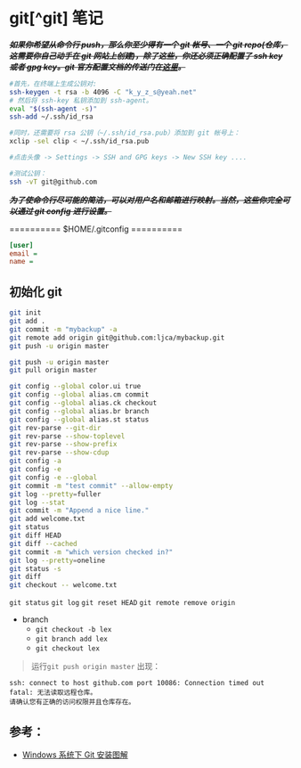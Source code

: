 <link href="../css/style.css" rel="stylesheet" type="text/css" />

# git[^git] 笔记

***~~如果你希望从命令行 push，那么你至少得有一个 git 帐号、一个 git repo(仓库，这需要你自己动手在 git 网站上创建)，除了这些，你还必须正确配置了 ssh key 或者 gpg key。git 官方配置文档的传送门在[这里][git&ssh]。~~***

```Bash
#首先，在终端上生成公钥对: 
ssh-keygen -t rsa -b 4096 -C "k_y_z_s@yeah.net"
# 然后将 ssh-key 私钥添加到 ssh-agent。
eval "$(ssh-agent -s)"
ssh-add ~/.ssh/id_rsa

#同时，还需要将 rsa 公钥（~/.ssh/id_rsa.pub）添加到 git 帐号上： 
xclip -sel clip < ~/.ssh/id_rsa.pub

#点击头像 -> Settings -> SSH and GPG keys -> New SSH key ....

#测试公钥：
ssh -vT git@github.com
```

***~~为了使命令行尽可能的简洁，可以对用户名和邮箱进行映射。当然，这些你完全可以通过 git config 进行设置。~~***

========== $HOME/.gitconfig ========== 

```cfg
[user]
email = 
name = 
```

## 初始化 git

```bash
git init
git add . 
git commit -m "mybackup" -a
git remote add origin git@github.com:ljca/mybackup.git
git push -u origin master 
```
```Bash
git push -u origin master 
git pull origin master 
```

```Bash
git config --global color.ui true
git config --global alias.cm commit
git config --global alias.ck checkout
git config --global alias.br branch
git config --global alias.st status
git rev-parse --git-dir
git rev-parse --show-toplevel
git rev-parse --show-prefix
git rev-parse --show-cdup
git config -a
git config -e
git config -e --global
git commit -m "test commit" --allow-empty 
git log --pretty=fuller 
git log --stat 
git commit -m "Append a nice line."
git add welcome.txt 
git status 
git diff HEAD 
git diff --cached 
git commit -m "which version checked in?" 
git log --pretty=oneline 
git status -s
git diff
git checkout -- welcome.txt
```

`git status`
`git log`
`git reset HEAD`
`git remote remove origin`

- branch
    - `git checkout -b lex`
    - `git branch add lex`
    - `git checkout lex`

[git&ssh]: https://help.github.com/articles/connecting-to-github-with-ssh/


> 运行`git push origin master` 出现：

```log
ssh: connect to host github.com port 10086: Connection timed out
fatal: 无法读取远程仓库。
请确认您有正确的访问权限并且仓库存在。
```




## 参考：

+ [Windows 系统下 Git 安装图解](http://www.w3cplus.com/node/74)

